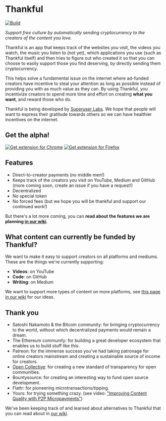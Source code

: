 # Thankful

[![Build](https://github.com/SuperuserLabs/thankful/actions/workflows/build.yml/badge.svg)](https://github.com/SuperuserLabs/thankful/actions/workflows/build.yml)

_Support free culture by automatically sending cryptocurrency to the creators of the content you love._

Thankful is an app that keeps track of the websites you visit, the videos you watch, the music you listen to (not yet), which applications you use (such as Thankful itself) and then tries to figure out who created it so that you can choose to easily support those you find deserving, by directly sending them cryptocurrency.

This helps solve a fundamental issue on the internet where ad-funded creators have incentive to steal your attention as long as possible instead of providing you with as much value as they can. By using Thankful, you incentivize creators to spend more time and effort on creating **what you want**, and reward those who do.

Thankful is being developed by [Superuser Labs](https://superuserlabs.github.io/). We hope that people will want to express their gratitude towards others so we can have healthier incentives on the internet.

## Get the alpha!

[![Get extension for Chrome](https://developer.chrome.com/webstore/images/ChromeWebStore_BadgeWBorder_v2_206x58.png)](https://chrome.google.com/webstore/detail/thankful/eapbondnpopbiepnjfhnaaejfdfjhnde)
[![Get extension for Firefox](https://addons.cdn.mozilla.net/static/img/addons-buttons/AMO-button_1.png)](https://addons.mozilla.org/en-US/firefox/addon/getthankful/)

## Features

- Direct-to-creator payments (no middle men!)
- Keeps track of the creators you visit on YouTube, Medium and GitHub (more coming soon, create an issue if you have a request!)
- Decentralized
- No special token
- No forced fees (but we hope you will be thankful and support our continued work!)

But there's a lot more coming, you can **read about the features we are planning [in our wiki](https://github.com/SuperuserLabs/thankful/wiki/Feature-wishlist)**.

## What content can currently be funded by Thankful?

We want to make it easy to support creators on all platforms and mediums. These are the things we're currently supporting:

- **Videos**: on YouTube
- **Code**: on GitHub
- **Writing**: on Medium

We want to support more types of content on more platforms, see [this page in our wiki](https://github.com/SuperuserLabs/thankful/wiki/Content-to-support-in-the-future) for our ideas.

## Thank you

- Satoshi Nakamoto & the Bitcoin community: for bringing cryptocurrency to the world, without which decentralized payments would remain a dream.
- The Ethereum community: for building a great developer ecosystem that enables us to build stuff like this.
- Patreon: for the immense success you've had taking patronage for online creators mainstream and creating a sustainable source of income for creators.
- [Open Collective](https://opencollective.com/): for creating a new standard of transparency for open communities.
- Bountysource: for creating an interesting way to fund open source development.
- Flattr: for pioneering microtransactions/tipping.
- Yours: for trying something crazy. (see video: ["Improving Content Quality with P2P Micropayments"](https://www.youtube.com/watch?v=EtYJ748LA1M))

We've been keeping track of and learned about alternatives to Thankful that you can read about in [our wiki](https://github.com/SuperuserLabs/thankful/wiki/Alternatives).
